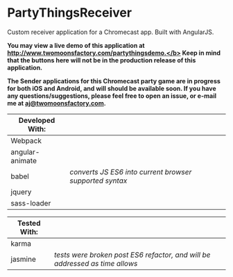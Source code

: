 # PartyThingsReceiver
Custom receiver application for a Chromecast app.  Built with AngularJS.

<b>You may view a live demo of this application at http://www.twomoonsfactory.com/partythingsdemo.</b>
Keep in mind that the buttons here will not be in the production release of this application.

The Sender applications for this Chromecast party game are in progress for both iOS and Android, and will should be available soon.  If you have any questions/suggestions, please feel free to open an issue, or e-mail me at aj@twomoonsfactory.com.

|<b>Developed With:</b>| |
-----|------------------
Webpack| 
angular-animate| 
babel|  <i>converts JS ES6 into current browser supported syntax</i>
jquery| 
sass-loader| 

|<b>Tested With:</b>| |
------|-------
karma| 
jasmine| <i>tests were broken post ES6 refactor, and will be addressed as time allows</i>
